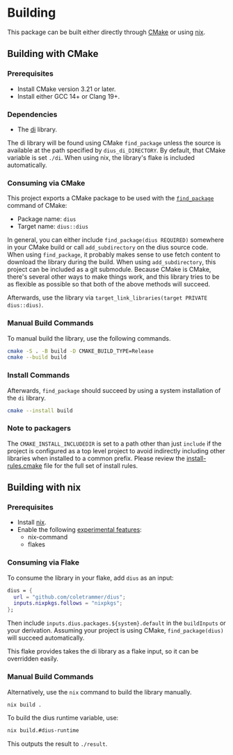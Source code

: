 # Building

This package can be built either directly through [CMake](https://cmake.org/) or using [nix](https://nixos.org/).

## Building with CMake

### Prerequisites

- Install CMake version 3.21 or later.
- Install either GCC 14+ or Clang 19+.

### Dependencies

- The [di](https://github.com/coletrammer/di) library.

The di library will be found using CMake `find_package` unless the source is available
at the path specified by `dius_di_DIRECTORY`. By default, that CMake variable is set
`./di`. When using nix, the library's flake is included automatically.

### Consuming via CMake

This project exports a CMake package to be used with the
[`find_package`](https://cmake.org/cmake/help/latest/command/find_package.html)
command of CMake:

- Package name: `dius`
- Target name: `dius::dius`

In general, you can either include `find_package(dius REQUIRED)` somewhere in your CMake build or call
`add_subdirectory` on the dius source code. When using `find_package`, it probably makes sense to use
fetch content to download the library during the build. When using `add_subdirectory`, this project
can be included as a git submodule. Because CMake is CMake, there's several other ways to make
things work, and this library tries to be as flexible as possible so that both of the above methods
will succeed.

Afterwards, use the library via `target_link_libraries(target PRIVATE dius::dius)`.

### Manual Build Commands

To manual build the library, use the following commands.

```sh
cmake -S . -B build -D CMAKE_BUILD_TYPE=Release
cmake --build build
```

### Install Commands

Afterwards, `find_package` should succeed by using a system installation of the `di` library.

```sh
cmake --install build
```

### Note to packagers

The `CMAKE_INSTALL_INCLUDEDIR` is set to a path other than just `include` if
the project is configured as a top level project to avoid indirectly including
other libraries when installed to a common prefix. Please review the
[install-rules.cmake](cmake/install-rules.cmake) file for the full set of
install rules.

## Building with nix

### Prerequisites

- Install [nix](https://nixos.org/download/).
- Enable the following [experimental features](https://nix.dev/manual/nix/latest/development/experimental-features):
  - nix-command
  - flakes

### Consuming via Flake

To consume the library in your flake, add `dius` as an input:

```nix
dius = {
  url = "github.com/coletrammer/dius";
  inputs.nixpkgs.follows = "nixpkgs";
};
```

Then include `inputs.dius.packages.${system}.default` in the `buildInputs` or your derivation. Assuming your
project is using CMake, `find_package(dius)` will succeed automatically.

This flake provides takes the di library as a flake input, so it can be overridden easily.

### Manual Build Commands

Alternatively, use the `nix` command to build the library manually.

```sh
nix build .
```

To build the dius runtime variable, use:

```sh
nix build.#dius-runtime
```

This outputs the result to `./result`.
